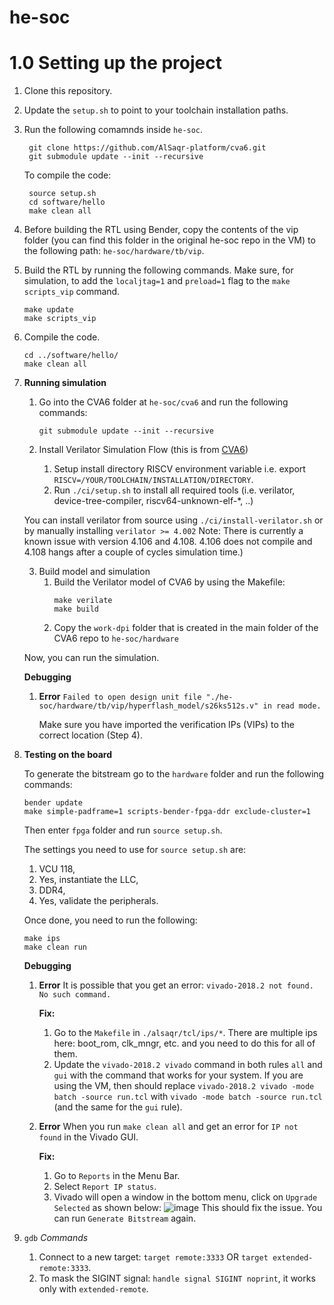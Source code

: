 # he-soc
# 1.0 Setting up the project
1. Clone this repository. 

2. Update the `setup.sh` to point to your toolchain installation paths.

3. Run the following comamnds inside `he-soc`. 
	```
	 git clone https://github.com/AlSaqr-platform/cva6.git
	 git submodule update --init --recursive
	```
	To compile the code:
	```	 
	 source setup.sh
	 cd software/hello
	 make clean all
	```
	 
4. Before building the RTL using Bender, copy the contents of the vip folder (you can find this folder in the original he-soc repo in the VM) to the following path: `he-soc/hardware/tb/vip`.

5. Build the RTL  by running the following commands. Make sure, for simulation, to add the `localjtag=1` and `preload=1` flag to the `make scripts_vip` command.
	```
	make update
	make scripts_vip
	```
	
6. Compile the code.
	```
	cd ../software/hello/
	make clean all
	```

7. **Running simulation**
	1. Go into the CVA6 folder at `he-soc/cva6` and run the following commands:
		```
  		git submodule update --init --recursive
		```
	
	2. Install Verilator Simulation Flow (this is from [CVA6](https://github.com/AlSaqr-platform/cva6))
		1. Setup install directory RISCV environment variable i.e. export `RISCV=/YOUR/TOOLCHAIN/INSTALLATION/DIRECTORY`.
		2. Run `./ci/setup.sh` to install all required tools (i.e. verilator, device-tree-compiler, riscv64-unknown-elf-*, ..)
		
	You can install verilator from source using `./ci/install-verilator.sh` or by manually installing `verilator >= 4.002` Note: There is currently a known issue with version 4.106 and 4.108. 4.106 does not compile and 4.108 hangs after a couple of cycles simulation time.)

	3. Build model and simulation
		1. Build the Verilator model of CVA6 by using the Makefile:
			```
			make verilate
			make build
			```
		2. Copy the `work-dpi` folder that is created in the main folder of the CVA6 repo to `he-soc/hardware` 

	Now, you can run the simulation.

	**Debugging**
   	1. **Error** `Failed to open design unit file "./he-soc/hardware/tb/vip/hyperflash_model/s26ks512s.v" in read mode.`

   	   Make sure you have imported the verification IPs (VIPs) to the correct location (Step 4).

9. **Testing on the board**

	To generate the bitstream go to the `hardware` folder and run the following commands:
	```
	bender update
	make simple-padframe=1 scripts-bender-fpga-ddr exclude-cluster=1
	```
	
	Then enter `fpga` folder and run `source setup.sh`.
	
	The settings you need to use for `source setup.sh` are:
	1. VCU 118,
	2. Yes, instantiate the LLC,
	3. DDR4,
	4. Yes, validate the peripherals.
	
	Once done, you need to run the following:
	```
	make ips
	make clean run
	```
	
	**Debugging**
	1. **Error** It is possible that you get an error: `vivado-2018.2 not found. No such command.` 
	   
	   **Fix:** 
	   1. Go to the `Makefile` in `./alsaqr/tcl/ips/*`. There are multiple ips here: boot_rom, clk_mngr, etc. and you need to do this for all of them.  
	   2. Update the `vivado-2018.2 vivado` command in both rules `all` and `gui` with the command that works for your system. If you are using the VM, then should replace `vivado-2018.2 vivado -mode batch -source run.tcl` with `vivado -mode batch -source run.tcl` (and the same for the `gui` rule).
	
	2. **Error** When you run `make clean all` and get an error for `IP not found` in the Vivado GUI.
	   
	   **Fix:** 
	   1. Go to `Reports` in the Menu Bar. 
	   2. Select `Report IP status`.
	   3. Vivado will open a window in the bottom menu, click on `Upgrade Selected` as shown below:
	      ![image](https://github.com/Arshaan-256/he-soc/assets/30975751/4bce108c-687c-4f2e-bc60-0d56c9402f82)
	     This should fix the issue. You can run `Generate Bitstream` again.

10. `gdb` *Commands*
	1. Connect to a new target: `target remote:3333` OR `target extended-remote:3333`.
 	2. To mask the SIGINT signal: `handle signal SIGINT noprint`, it works only with `extended-remote`.
